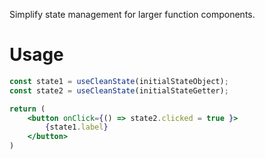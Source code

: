 Simplify state management for larger function components.

# Usage
```jsx
const state1 = useCleanState(initialStateObject);
const state2 = useCleanState(initialStateGetter);

return (
	<button onClick={() => state2.clicked = true }>
		{state1.label}
	</button>
)
```
